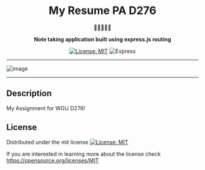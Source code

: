 <div align="center">
<h1 align="center"> My Resume PA D276 </h1>
  📝📝📝📝📝
<br>
  
<strong> Note taking application built using express.js routing </strong>

[![License: MIT](https://img.shields.io/badge/License-MIT-yellow.svg)](https://opensource.org/licenses/MIT)
![Express](https://img.shields.io/badge/Express%20js-000000?style=for-the-badge&logo=express&logoColor=white)

</div>
<hr>

![image](https://github.com/user-attachments/assets/cdc171a8-873f-4481-94de-d1dc58893e99)

<hr>

## Description

My Assignment for WGU D276!

## License

Distributed under the mit license [![License: MIT](https://img.shields.io/badge/License-MIT-yellow.svg)](https://opensource.org/licenses/MIT)

If you are interested in learning more about the license check https://opensource.org/licenses/MIT
